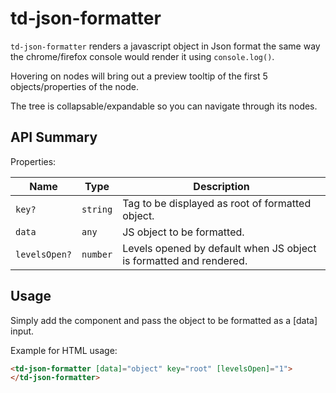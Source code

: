 # td-json-formatter

`td-json-formatter` renders a javascript object in Json format the same way the chrome/firefox console would render it using `console.log()`.

Hovering on nodes will bring out a preview tooltip of the first 5 objects/properties of the node.

The tree is collapsable/expandable so you can navigate through its nodes.

## API Summary

Properties:

| Name | Type | Description |
| --- | --- | --- |
| `key?` | `string` | Tag to be displayed as root of formatted object.
| `data` | `any` | JS object to be formatted.
| `levelsOpen?` | `number` | Levels opened by default when JS object is formatted and rendered.

## Usage

Simply add the component and pass the object to be formatted as a [data] input.

Example for HTML usage:

 ```html
<td-json-formatter [data]="object" key="root" [levelsOpen]="1">
</td-json-formatter>
 ```
